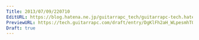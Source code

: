 ```yaml
---
Title: 2013/07/09/220710
EditURL: https://blog.hatena.ne.jp/guitarrapc_tech/guitarrapc-tech.hatenablog.com/atom/entry/6802418398340941341
PreviewURL: https://tech.guitarrapc.com/draft/entry/DgKlFh2aH_WLpesmhTQgbPZaqAo
Draft: true
---
```


